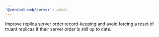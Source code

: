 ```yaml
---
'@verdant-web/server': patch
---
```


Improve replica server order record-keeping and avoid forcing a reset of truant replicas if their server order is still up to date.

